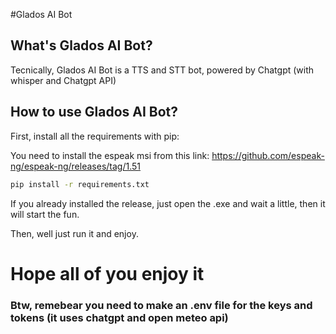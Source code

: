 #Glados AI Bot

## What's Glados AI Bot?
Tecnically, Glados AI Bot is a TTS and STT bot, powered by Chatgpt (with whisper and Chatgpt API)

## How to use Glados AI Bot?

First, install all the requirements with pip:

You need to install the espeak msi from this link:
https://github.com/espeak-ng/espeak-ng/releases/tag/1.51

```bash
pip install -r requirements.txt
```


If you already installed the release, just open the .exe and wait a little, then it will start the fun.

Then, well just run it and enjoy.

# Hope all of you enjoy it

### Btw, remebear you need to make an .env file for the keys and tokens (it uses chatgpt and open meteo api)

